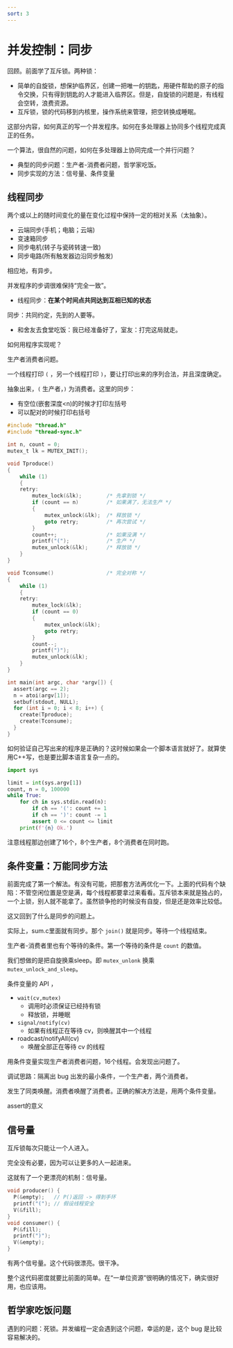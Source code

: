 ```yaml
---
sort: 3
---
```

# 并发控制：同步


回顾。前面学了互斥锁。两种锁：
- 简单的自旋锁，想保护临界区，创建一把唯一的钥匙，用硬件帮助的原子的指令交换，只有得到钥匙的人才能进入临界区。但是，自旋锁的问题是，有线程会空转，浪费资源。
- 互斥锁，锁的代码移到内核里，操作系统来管理，把空转换成睡眠。

这部分内容，如何真正的写一个并发程序。如何在多处理器上协同多个线程完成真正的任务。

一个算法，很自然的问题，如何在多处理器上协同完成一个并行问题？

- 典型的同步问题：生产者-消费者问题，哲学家吃饭。
- 同步实现的方法：信号量、条件变量


## 线程同步

两个或以上的随时间变化的量在变化过程中保持一定的相对关系（太抽象）。

- 云端同步(手机；电脑；云端)
- 变速箱同步
- 同步电机(转子与瓷砖转速一致)
- 同步电路(所有触发器边沿同步触发)

相应地，有异步。

并发程序的步调很难保持“完全一致”。
- 线程同步：**在某个时间点共同达到互相已知的状态**

同步：共同约定，先到的人要等。
- 和舍友去食堂吃饭：我已经准备好了，室友：打完这局就走。

如何用程序实现呢？

生产者消费者问题。

一个线程打印 `(` ，另一个线程打印 `)`，要让打印出来的序列合法，并且深度确定。

抽象出来，`(` 生产者，`)` 为消费者。这里的同步：
- 有空位(嵌套深度<n)的时候才打印左括号
- 可以配对的时候打印右括号

```c
#include "thread.h"
#include "thread-sync.h"

int n, count = 0;
mutex_t lk = MUTEX_INIT();

void Tproduce() 
{
    while (1) 
    {
    retry:
        mutex_lock(&lk);        /* 先拿到锁 */
        if (count == n)         /* 如果满了，无法生产 */
        {
            mutex_unlock(&lk);  /* 释放锁 */
            goto retry;         /* 再次尝试 */
        }
        count++;                /* 如果没满 */
        printf("(");            /* 生产 */
        mutex_unlock(&lk);      /* 释放锁 */
    }
}

void Tconsume()                 /* 完全对称 */
{
    while (1) 
    {
    retry:
        mutex_lock(&lk);
        if (count == 0) 
        {
            mutex_unlock(&lk);
            goto retry;
        }
        count--;
        printf(")");
        mutex_unlock(&lk);
    }
}

int main(int argc, char *argv[]) {
  assert(argc == 2);
  n = atoi(argv[1]);
  setbuf(stdout, NULL);
  for (int i = 0; i < 8; i++) {
    create(Tproduce);
    create(Tconsume);
  }
}
```

如何验证自己写出来的程序是正确的？这时候如果会一个脚本语言就好了。就算使用C++写，也是要比脚本语言复杂一点的。

```python
import sys

limit = int(sys.argv[1])
count, n = 0, 100000
while True:
    for ch in sys.stdin.read(n):
        if ch == '(': count += 1
        if ch == ')': count -= 1
        assert 0 <= count <= limit
    print(f'{n} Ok.')
```

注意线程那边创建了16个，8个生产者，8个消费者在同时跑。


## 条件变量：万能同步方法

前面完成了第一个解法。有没有可能，把那套方法再优化一下。上面的代码有个缺陷：不管空闲位置是空是满，每个线程都要拿过来看看。互斥锁本来就是独占的，一个上锁，别人就不能拿了。虽然锁争抢的时候没有自旋，但是还是效率比较低。

这又回到了什么是同步的问题上。

实际上，sum.c里面就有同步。那个 `join()` 就是同步。等待一个线程结束。

生产者-消费者里也有个等待的条件。第一个等待的条件是 `count` 的数值。

我们想做的是把自旋换乘sleep。即 `mutex_unlonk` 换乘 `mutex_unlock_and_sleep`。

条件变量的 API ，
- `wait(cv,mutex)` 
  - 调用时必须保证已经持有锁
  - 释放锁，并睡眠
- `signal/notify(cv)` 
  - 如果有线程正在等待 cv，则唤醒其中一个线程
- roadcast/notifyAll(cv) 
  - 唤醒全部正在等待 cv 的线程

用条件变量实现生产者消费者问题，16个线程。会发现出问题了。

调试思路：隔离出 bug 出发的最小条件，一个生产者，两个消费者。

发生了同类唤醒。消费者唤醒了消费者。正确的解决方法是，用两个条件变量。

assert的意义


## 信号量

互斥锁每次只能让一个人进入。

完全没有必要，因为可以让更多的人一起进来。

这就有了一个更漂亮的机制：信号量。


```c
void producer() {
  P(&empty);   // P()返回 -> 得到手环
  printf("("); // 假设线程安全
  V(&fill);
}
void consumer() {
  P(&fill);
  printf(")");
  V(&empty);
}
```

有两个信号量。这个代码很漂亮。很干净。

整个这代码密度就要比前面的简单。在“一单位资源”很明确的情况下，确实很好用，也应该用。


## 哲学家吃饭问题

遇到的问题：死锁。并发编程一定会遇到这个问题，幸运的是，这个 bug 是比较容易解决的。







